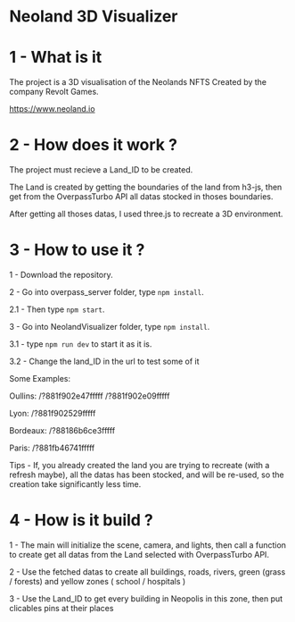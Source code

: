 # Neoland 3D Visualizer

# 1 - What is it

The project is a 3D visualisation of the Neolands NFTS Created by the company Revolt Games.

https://www.neoland.io

# 2 - How does it work ?

The project must recieve a Land_ID to be created.

The Land is created by getting the boundaries of the land from h3-js, then get from the OverpassTurbo API all datas stocked in thoses boundaries.

After getting all thoses datas, I used three.js to recreate a 3D environment.

# 3 - How to use it ?

1 - Download the repository.

2 - Go into overpass_server folder, type `npm install`.

2.1 - Then type `npm start`.

3 - Go into NeolandVisualizer folder, type `npm install`.

3.1 - type `npm run dev` to start it as it is.

3.2 - Change the land_ID in the url to test some of it

Some Examples:

Oullins:
/?881f902e47fffff
/?881f902e09fffff

Lyon:
/?881f902529fffff

Bordeaux:
/?88186b6ce3fffff

Paris:
/?881fb46741fffff

Tips - If, you already created the land you are trying to recreate (with a refresh maybe), all the datas has been stocked, and will be re-used, so the creation take significantly less time.

# 4 - How is it build ?

1 - The main will initialize the scene, camera, and lights, then call a function to create get all datas from the Land selected with OverpassTurbo API.

2 - Use the fetched datas to create all buildings, roads, rivers, green (grass / forests) and yellow zones ( school / hospitals )

3 - Use the Land_ID to get every building in Neopolis in this zone, then put clicables pins at their places
